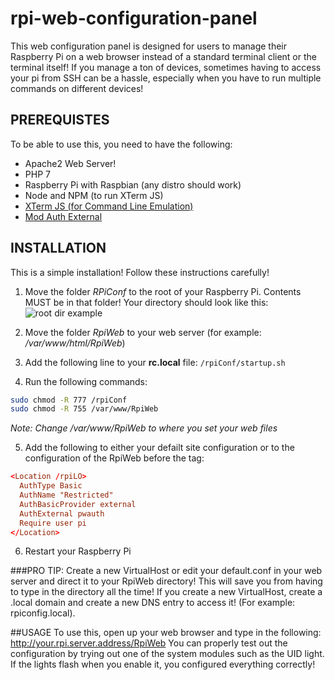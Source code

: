 # rpi-web-configuration-panel
This web configuration panel is designed for users to manage their Raspberry Pi on a web browser instead of a standard terminal client or the terminal itself! If you manage a ton of devices, sometimes having to access your pi from SSH can be a hassle, especially when you have to run multiple commands on different devices!
## PREREQUISTES
To be able to use this, you need to have the following:
- Apache2 Web Server!
- PHP 7
- Raspberry Pi with Raspbian (any distro should work)
- Node and NPM (to run XTerm JS)
- [XTerm JS (for Command Line Emulation)](https://xtermjs.org/)
- [Mod Auth External](https://packages.debian.org/sid/httpd/libapache2-mod-authnz-external)
## INSTALLATION
This is a simple installation! Follow these instructions carefully!
1. Move the folder *RPiConf* to the root of your Raspberry Pi. Contents MUST be in that folder! Your directory should look like this:
![root dir example](https://i.imgur.com/eqIbHqx.png)

2. Move the folder *RpiWeb* to your web server (for example: */var/www/html/RpiWeb*)
3. Add the following line to your **rc.local** file:
```/rpiConf/startup.sh```
4. Run the following commands:
```sh
sudo chmod -R 777 /rpiConf
sudo chmod -R 755 /var/www/RpiWeb
```
*Note: Change /var/www/RpiWeb to where you set your web files*

5. Add the following to either your defailt site configuration or to the configuration of the RpiWeb before the </Virtualhost> tag:
```conf
<Location /rpiLO>
  AuthType Basic
  AuthName "Restricted"
  AuthBasicProvider external
  AuthExternal pwauth
  Require user pi
</Location>
```
6. Restart your Raspberry Pi

###PRO TIP: Create a new VirtualHost or edit your default.conf in your web server and direct it to your RpiWeb directory! This will save you from having to type in the directory all the time! If you create a new VirtualHost, create a .local domain and create a new DNS entry to access it! (For example: rpiconfig.local).

##USAGE
To use this, open up your web browser and type in the following:
http://your.rpi.server.address/RpiWeb
You can properly test out the configuration by trying out one of the system modules such as the UID light. If the lights flash when you enable it, you configured everything correctly!
